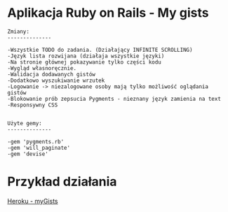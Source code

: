 Aplikacja Ruby on Rails - My gists
====

	Zmiany:
	--------------

	-Wszystkie TODO do zadania. (Działający INFINITE SCROLLING)
	-Język lista rozwijana (działaja wszystkie języki)
	-Na stronie głównej pokazywanie tylko części kodu
	-Wygląd własnoręcznie.
	-Walidacja dodawanych gistów
	-Dodatkowo wyszukiwanie wrzutek
	-Logowanie -> niezalogowane osoby mają tylko możliwość oglądania gistów
	-Blokowanie prób zepsucia Pygments - nieznany język zamienia na text
	-Responsywny CSS


	Użyte gemy:
	--------------
	
	-gem 'pygments.rb'
	-gem 'will_paginate'
	-gem 'devise'
	

Przykład działania
====

[Heroku - myGists](http://kczechowicz-gists.herokuapp.com)


